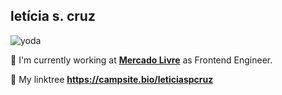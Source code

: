 ## letícia s. cruz
<img align="center" alt="yoda" src="https://media.giphy.com/media/2wGXK84nfEtR1JHe1H/giphy.gif">

📌  I'm currently working at <a href="https://www.mercadolivre.com.br"><strong>Mercado Livre</strong></a> as Frontend Engineer.

🔗 My linktree <strong>https://campsite.bio/leticiaspcruz</strong>
